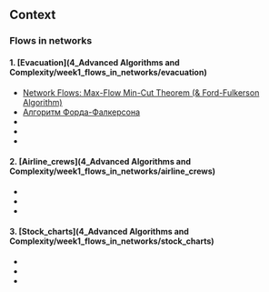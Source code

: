 ## Context
### Flows in networks
#### 1. [Evacuation](4_Advanced Algorithms and Complexity/week1_flows_in_networks/evacuation)
- [Network Flows: Max-Flow Min-Cut Theorem (& Ford-Fulkerson Algorithm)](https://www.youtube.com/watch?v=oHy3ddI9X3o&ab_channel=BackToBackSWE)
- [Алгоритм Форда-Фалкерсона](https://neerc.ifmo.ru/wiki/index.php?title=%D0%90%D0%BB%D0%B3%D0%BE%D1%80%D0%B8%D1%82%D0%BC_%D0%A4%D0%BE%D1%80%D0%B4%D0%B0-%D0%A4%D0%B0%D0%BB%D0%BA%D0%B5%D1%80%D1%81%D0%BE%D0%BD%D0%B0,_%D1%80%D0%B5%D0%B0%D0%BB%D0%B8%D0%B7%D0%B0%D1%86%D0%B8%D1%8F_%D1%81_%D0%BF%D0%BE%D0%BC%D0%BE%D1%89%D1%8C%D1%8E_%D0%BF%D0%BE%D0%B8%D1%81%D0%BA%D0%B0_%D0%B2_%D0%B3%D0%BB%D1%83%D0%B1%D0%B8%D0%BD%D1%83)
- []()
- []()
- []()
#### 2. [Airline_crews](4_Advanced Algorithms and Complexity/week1_flows_in_networks/airline_crews)
- []()
- []()
- []()
#### 3. [Stock_charts](4_Advanced Algorithms and Complexity/week1_flows_in_networks/stock_charts)
- []()
- []()
- []()


